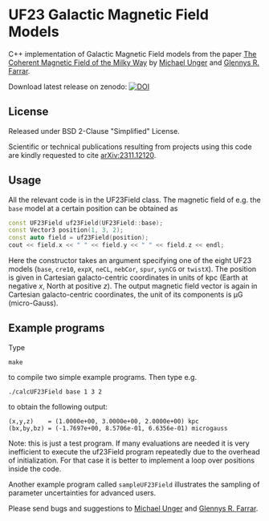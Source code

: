 UF23 Galactic Magnetic Field Models
===================================

C++ implementation of Galactic Magnetic Field models from the paper [The Coherent Magnetic Field of the Milky Way](https://arxiv.org/abs/2311.12120) by [Michael Unger](mailto:michael.unger@kit.edu) and [Glennys R. Farrar](mailto:gf25@nyu.edu).


Download latest release on zenodo: [![DOI](https://zenodo.org/badge/753818568.svg)](https://zenodo.org/doi/10.5281/zenodo.10627090)

## License

Released under BSD 2-Clause "Simplified" License.

Scientific or technical publications resulting from projects using this code are kindly requested to cite [arXiv:2311.12120](https://arxiv.org/abs/2311.12120).


## Usage

All the relevant code is in the UF23Field class. The magnetic field of e.g. the `base` model at a certain position can be obtained as
```C++
const UF23Field uf23Field(UF23Field::base);
const Vector3 position(1, 3, 2);
const auto field = uf23Field(position);
cout << field.x << " " << field.y << " " << field.z << endl;
```

Here the constructor takes an argument specifying one of the eight UF23 models (`base`, `cre10`, `expX`, `neCL`, `nebCor`, `spur`, `synCG` or `twistX`). The position is given in Cartesian galacto-centric coordinates in units of kpc (Earth at negative *x*, North at positive *z*). The output magnetic field vector is again in Cartesian galacto-centric coordinates, the unit of its components is &mu;G (micro-Gauss).

## Example programs

Type
```
make
```
to compile two simple example programs. Then type e.g.
```
./calcUF23Field base 1 3 2
```
to obtain the following output:
```
(x,y,z)    = (1.0000e+00, 3.0000e+00, 2.0000e+00) kpc
(bx,by,bz) = (-1.7697e+00, 8.5706e-01, 6.6356e-01) microgauss
```

Note: this is just a test program. If many evaluations are needed it is very inefficient to execute the uf23Field program repeatedly due to the overhead of initialization. For that case it is better to implement a loop over positions inside the code.

Another example program called `sampleUF23Field` illustrates the sampling
of parameter uncertainties for advanced users.

 Please send bugs and suggestions to [Michael Unger](mailto:michael.unger@kit.edu) and [Glennys R. Farrar](mailto:gf25@nyu.edu).
